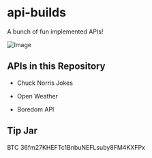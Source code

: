 # api-builds
A bunch of fun implemented APIs!

![Image](https://user-images.githubusercontent.com/83633399/162551340-026b31b4-f062-406a-9b13-6a2e7974b886.png)

## APIs in this Repository
- Chuck Norris Jokes

- Open Weather

- Boredom API

## Tip Jar

BTC 36fm27KHEFTc1BnbuNEFLsuby8FM4KXFPx

